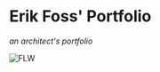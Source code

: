 # Erik Foss' Portfolio

*an architect's portfolio* 

![FLW](https://media.giphy.com/media/d2Z0WHJk4NTSad9K/giphy.gif)
